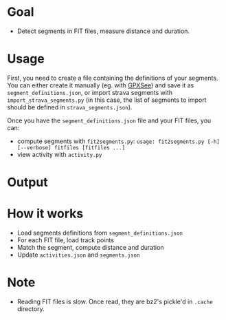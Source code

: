 # Goal

- Detect segments in FIT files, measure distance and duration.

# Usage

First, you need to create a file containing the definitions of your segments. You can
either create it manually (eg. with [GPXSee](https://www.gpxsee.org/)) and save it as
`segment_definitions.json`, or import strava segments with `import_strava_segments.py`
(in this case, the list of segments to import should be defined in
`strava_segments.json`).

Once you have the `segment_definitions.json` file and your FIT files, you can:

- compute segments with `fit2segments.py`: `usage: fit2segments.py [-h] [--verbose] fitfiles [fitfiles ...]`
- view activity with `activity.py`

# Output

# How it works

- Load segments definitions from `segment_definitions.json`
- For each FIT file, load track points
- Match the segment, compute distance and duration
- Update `activities.json` and `segments.json`

# Note

- Reading FIT files is slow. Once read, they are bz2's pickle'd in `.cache`
  directory.
